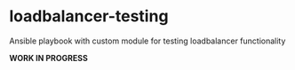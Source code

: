 # loadbalancer-testing
Ansible playbook with custom module for testing loadbalancer functionality

**WORK IN PROGRESS**

